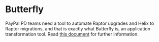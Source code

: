# Butterfly

PayPal PD teams need a tool to automate Raptor upgrades and Helix to Raptor migrations, and that is exactly what Butterfly is, an application transformation tool. Read [this document](https://engineering.paypalcorp.com/confluence/x/1XBiE) for further information.
